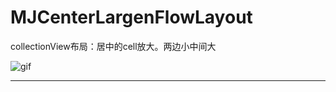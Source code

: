 # MJCenterLargenFlowLayout

collectionView布局：居中的cell放大。两边小中间大

![gif][gif]


--------------------------------
[gif]:/Assets/IMB_Zy4GRr.GIF
